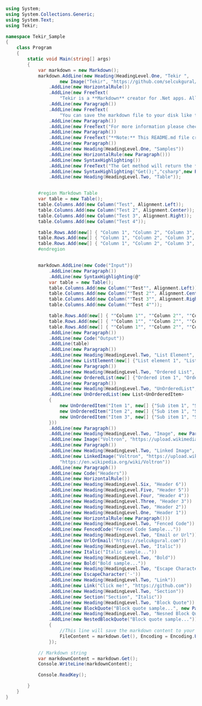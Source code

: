 ﻿```csharp
using System;
using System.Collections.Generic;
using System.Text;
using Tekir;

namespace Tekir_Sample
{
    class Program
    {
        static void Main(string[] args)
        {
            var markdown = new Markdown();
            markdown.AddLine(new Heading(HeadingLevel.One, "Tekir ",
                    new Image("Tekir", "https://github.com/selcukgural/Tekir/tree/master/Tekir/src/image/64px.png")))
                .AddLine(new HorizontalRule())
                .AddLine(new FreeText(
                    "Tekir is a **Markdown** creator for .Net apps. Allows you to create Markdown file over class objects. Also Tekir supports almost all Markdown tags. Actually if you want try a manually simple Markdown file Tekir a little bit want more effect but **it may be more useful if you want to create a dynamic Markdown file according to certain conditions via a program.**"))
                .AddLine(new Paragraph())
                .AddLine(new FreeText(
                    "You can save the markdown file to your disk like that. You can also extend the **Save** method using the `IEntry` interface."))
                .AddLine(new Paragraph())
                .AddLine(new FreeText("For more information please check **Tekir_Sample** project's `Program.cs` file."))
                .AddLine(new Paragraph())
                .AddLine(new FreeText("**Note:** This README.md file created by Tekir."))
                .AddLine(new Paragraph())
                .AddLine(new Heading(HeadingLevel.One, "Samples"))
                .AddLine(new HorizontalRule(new Paragraph()))
                .AddLine(new SyntaxHighlighting())
                .AddLine(new FreeText("The Get method will return the **Markdown string**. You can always call"))
                .AddLine(new SyntaxHighlighting("Get();","csharp",new Paragraph()))
                .AddLine(new Heading(HeadingLevel.Two, "Table"));


            #region Markdown Table
            var table = new Table();
            table.Columns.Add(new Column("Test", Alignment.Left));
            table.Columns.Add(new Column("Test 2", Alignment.Center));
            table.Columns.Add(new Column("Test 3", Alignment.Right));
            table.Columns.Add(new Column("Test 4"));

            table.Rows.Add(new[] { "Column 1", "Column 2", "Column 3", "Column 4" });
            table.Rows.Add(new[] { "Column 1", "Column 2", "Column 3", "Column 4" });
            table.Rows.Add(new[] { "Column 1", "Column 2", "Column 3", "Column 4" }); 
            #endregion


            markdown.AddLine(new Code("Input"))
                .AddLine(new Paragraph())
                .AddLine(new SyntaxHighlighting(@"
                var table = new Table();
                table.Columns.Add(new Column(""Test"", Alignment.Left));
                table.Columns.Add(new Column(""Test 2"", Alignment.Center));
                table.Columns.Add(new Column(""Test 3"", Alignment.Right));
                table.Columns.Add(new Column(""Test 4""));

                table.Rows.Add(new[] { ""Column 1"", ""Column 2"", ""Column 3"", ""Column 4"" });
                table.Rows.Add(new[] { ""Column 1"", ""Column 2"", ""Column 3"", ""Column 4"" });
                table.Rows.Add(new[] { ""Column 1"", ""Column 2"", ""Column 3"", ""Column 4"" });", "csharp"))
                .AddLine(new Paragraph())
                .AddLine(new Code("Output"))
                .AddLine(table)
                .AddLine(new Paragraph())
                .AddLine(new Heading(HeadingLevel.Two, "List Element", new Paragraph()))
                .AddLine(new ListElement(new[] {"List element 1", "List element 2", "List element 3"}))
                .AddLine(new Paragraph())
                .AddLine(new Heading(HeadingLevel.Two, "Ordered List", new Paragraph()))
                .AddLine(new OrderedList(new[] {"Ordered item 1", "Ordered item 2", "Ordered item 3"}))
                .AddLine(new Paragraph())
                .AddLine(new Heading(HeadingLevel.Two, "UnOrderedList", new Paragraph()))
                .AddLine(new UnOrderedList(new List<UnOrderedItem>
                {
                    new UnOrderedItem("Item 1", new[] {"Sub item 1", "Sub item 2"}),
                    new UnOrderedItem("Item 2", new[] {"Sub item 1", "Sub item 2"}),
                    new UnOrderedItem("Item 3", new[] {"Sub item 1", "Sub item 2", "Sub item 3"}),
                }))
                .AddLine(new Paragraph())
                .AddLine(new Heading(HeadingLevel.Two, "Image", new Paragraph()))
                .AddLine(new Image("Voltron", "https://upload.wikimedia.org/wikipedia/en/6/6b/Voltron_logo.png"))
                .AddLine(new Paragraph())
                .AddLine(new Heading(HeadingLevel.Two, "Linked Image", new Paragraph()))
                .AddLine(new LinkedImage("Voltron", "https://upload.wikimedia.org/wikipedia/en/6/6b/Voltron_logo.png",
                    "https://en.wikipedia.org/wiki/Voltron"))
                .AddLine(new Paragraph())
                .AddLine(new Code("Headers"))
                .AddLine(new HorizontalRule())
                .AddLine(new Heading(HeadingLevel.Six, "Header 6"))
                .AddLine(new Heading(HeadingLevel.Five, "Header 5"))
                .AddLine(new Heading(HeadingLevel.Four, "Header 4"))
                .AddLine(new Heading(HeadingLevel.Three, "Header 3"))
                .AddLine(new Heading(HeadingLevel.Two, "Header 2"))
                .AddLine(new Heading(HeadingLevel.One, "Header 1"))
                .AddLine(new HorizontalRule(new Paragraph()))
                .AddLine(new Heading(HeadingLevel.Two, "Fenced Code"))
                .AddLine(new FencedCode("Fenced Code Sample..."))
                .AddLine(new Heading(HeadingLevel.Two, "Email or Url"))
                .AddLine(new UrlOrEmail("https://selcukgural.com"))
                .AddLine(new Heading(HeadingLevel.Two, "Italic"))
                .AddLine(new Italic("Italic sample..."))
                .AddLine(new Heading(HeadingLevel.Two, "Bold"))
                .AddLine(new Bold("Bold sample..."))
                .AddLine(new Heading(HeadingLevel.Two, "Escape Character"))
                .AddLine(new EscapeCharacter('-'))
                .AddLine(new Heading(HeadingLevel.Two, "Link"))
                .AddLine(new Link("Click me!", "https://github.com"))
                .AddLine(new Heading(HeadingLevel.Two, "Section"))
                .AddLine(new Section("Section", "Italic"))
                .AddLine(new Heading(HeadingLevel.Two, "Block Quote"))
                .AddLine(new BlockQuote("Block quote sample...", new Paragraph()))
                .AddLine(new Heading(HeadingLevel.Two, "Nesned Block Quote"))
                .AddLine(new NestedBlockQuote("Block quote sample...")).Save(new FileEntry
                {
                    //This line will save the markdown content to your disk.
                    FileContent = markdown.Get(), Encoding = Encoding.UTF8 /*Default*/, FullFileName = @"D:\README.md"
                });

            // Markdown string
            var markdownContent = markdown.Get();
            Console.WriteLine(markdownContent);

            Console.ReadKey();

        }
    }
}
```
